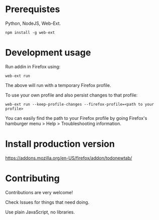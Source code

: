 # Prerequistes

Python, NodeJS, Web-Ext.

`npm install -g web-ext`

# Development usage

Run addin in Firefox using:

`web-ext run`

The above will run with a temporary Firefox profile.

To use your own profile and also persist changes to that profile:

`web-ext run --keep-profile-changes --firefox-profile=<path to your profile>` 

You can easily find the path to your Firefox profile by going Firefox's hamburger menu > Help > Troubleshooting information.

# Install production version

https://addons.mozilla.org/en-US/firefox/addon/todonewtab/

# Contributing

Contributions are very welcome!

Check Issues for things that need doing.

Use plain JavaScript, no libraries.
